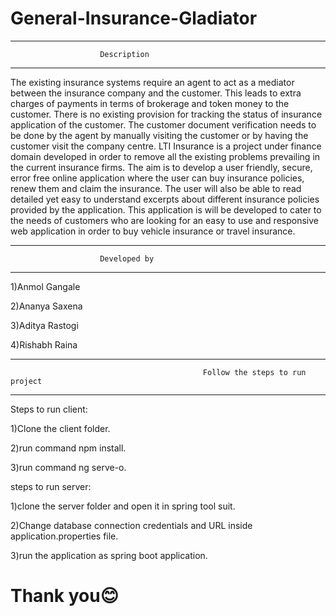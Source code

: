 # General-Insurance-Gladiator

-------------------------------------------------------------------------------------------------------------------------------------------------------------------
						Description
-------------------------------------------------------------------------------------------------------------------------------------------------------------------
The existing insurance systems require an agent to act as a mediator between the insurance
company and the customer. This leads to extra charges of payments in terms of brokerage
and token money to the customer. There is no existing provision for tracking the status of
insurance application of the customer. The customer document verification needs to be done
by the agent by manually visiting the customer or by having the customer visit the company
centre.
LTI Insurance is a project under finance domain developed in order to remove all the existing
problems prevailing in the current insurance firms. The aim is to develop a user friendly,
secure, error free online application where the user can buy insurance policies, renew them
and claim the insurance. The user will also be able to read detailed yet easy to understand
excerpts about different insurance policies provided by the application.
This application is will be developed to cater to the needs of customers who are looking for
an easy to use and responsive web application in order to buy vehicle insurance or travel
insurance.

-------------------------------------------------------------------------------------------------------------------------------------------------------------------
						Developed by
-------------------------------------------------------------------------------------------------------------------------------------------------------------------

1)Anmol Gangale

2)Ananya Saxena

3)Aditya Rastogi

4)Rishabh Raina

------------------------------------------------------------------------------------------------------------------------------------------------------------------
                                               Follow the steps to run project
------------------------------------------------------------------------------------------------------------------------------------------------------------------
Steps to run client:

1)Clone the client folder.

2)run command npm install.

3)run command ng serve-o.

steps to run server:

1)clone the server folder and open it in spring tool suit.

2)Change database connection credentials and URL inside application.properties file.

3)run the application as spring boot application.

# Thank you😊
